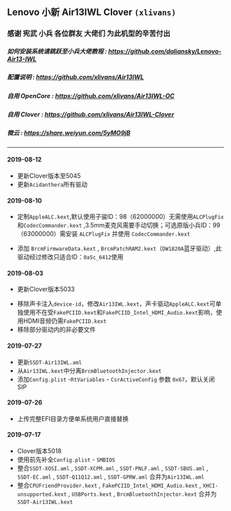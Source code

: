 ## Lenovo 小新 Air13IWL Clover `(xlivans)`
### 感谢 宪武 小兵 各位群友 大佬们 为此机型的辛苦付出

##### 如何安装系统请跳跃至小兵大佬教程 : https://github.com/daliansky/Lenovo-Air13-IWL

##### 配置说明 : https://github.com/xlivans/Air13IWL

##### 自用 OpenCore : https://github.com/xlivans/Air13IWL-OC

##### 自用 Clover : https://github.com/xlivans/Air13IWL-Clover

##### 微云 : https://share.weiyun.com/5yMO9jB

----

#### 2019-08-12

+ 更新Clover版本至5045
+ 更新`Acidanthera`所有驱动

#### 2019-08-10

+ 定制`AppleALC.kext`,默认使用子骏ID：98（62000000）无需使用`ALCPlugFix`和`CodecCommander.kext` ,3.5mm麦克风需要手动切换；可选原版小兵ID：99（63000000）需安装 `ALCPlugFix` 并使用 `CodecCommander.kext` 

+ 添加 `BrcmFirmwareData.kext` , `BrcmPatchRAM2.kext`（`DW1820A`蓝牙驱动）,此驱动经过修改只适合ID：`0a5c_6412`使用

#### 2019-08-03

+ 更新Clover版本5033

- 移除声卡注入`device-id`，修改`Air13IWL.kext`，声卡驱动`AppleALC.kext`可单独使用不在受`FakePCIID.kext`和`FakePCIID_Intel_HDMI_Audio.kext`影响，使用HDMI音频仍需`FakePCIID.kext`
- 移除部分驱动内的非必要文件

#### 2019-07-27

+ 更新`SSDT-Air13IWL.aml`
+ 从`Air13IWL.kext`中分离`BrcmBluetoothInjector.kext `
+ 添加`Config.plist` -`RtVariables` - `CsrActiveConfig` 参数  `0x67`，默认关闭SIP

#### 2019-07-26

+ 上传完整EFI目录方便单系统用户直接替换

#### 2019-07-17

+ Clover版本5018
+ 使用前先补全`Config.plist` - `SMBIOS`
+ 整合`SSDT-XOSI.aml` , `SSDT-XCPM.aml` , `SSDT-PNLF.aml` , `SSDT-SBUS.aml` , `SSDT-EC.aml` , `SSDT-Q11Q12.aml` , `SSDT-GPRW.aml` 合并为`Air13IWL.aml`
+ 整合`CPUFriendProvider.kext` , `FakePCIID_Intel_HDMI_Audio.kext` , `XHCI-unsupported.kext` , `USBPorts.kext` , `BrcmBluetoothInjector.kext` 合并为`SSDT-Air13IWL.kext`



